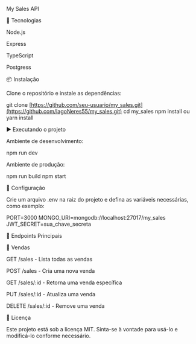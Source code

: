 My Sales API

🚀 Tecnologias

Node.js

Express

TypeScript

Postgress

📦 Instalação

Clone o repositório e instale as dependências:

git clone [https://github.com/seu-usuario/my_sales.git](https://github.com/IagoNeres55/my_sales.git)
cd my_sales
npm install ou yarn install

▶️ Executando o projeto

Ambiente de desenvolvimento:

npm run dev

Ambiente de produção:

npm run build
npm start

🔧 Configuração

Crie um arquivo .env na raiz do projeto e defina as variáveis necessárias, como exemplo:

PORT=3000
MONGO_URI=mongodb://localhost:27017/my_sales
JWT_SECRET=sua_chave_secreta

📌 Endpoints Principais

🛒 Vendas

GET /sales - Lista todas as vendas

POST /sales - Cria uma nova venda

GET /sales/:id - Retorna uma venda específica

PUT /sales/:id - Atualiza uma venda

DELETE /sales/:id - Remove uma venda

📜 Licença

Este projeto está sob a licença MIT. Sinta-se à vontade para usá-lo e modificá-lo conforme necessário.

